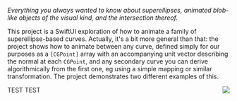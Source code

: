 *Everything you always wanted to know about superellipses, animated blob-like objects of the visual kind, and the intersection thereof.*

This project is a SwiftUI exploration of how to animate a family of superellipse-based curves. Actually, it's a bit more general than that: the project shows how to animate between any curve, defined simply for our purposes as a `[CGPoint]` array with an accompanying unit vector describing the normal at each `CGPoint`, and any secondary curve you can derive algorithmically from the first one, eg using a simple mapping or similar transformation. The project demonstrates two different examples of this.

<img align="right" src="README_resources/Delta-unsmoothed:fixed_5.gif">

TEST TEST

<!-- width="640"> ->

`BezierBlobs` runs on both iPhone and the iPad. The user experience at present is somewhat better on iPad, due to some unresolved issues that occur when changing orientation between landscape and portrait on the phone. To be fixed ...

Enjoy!

